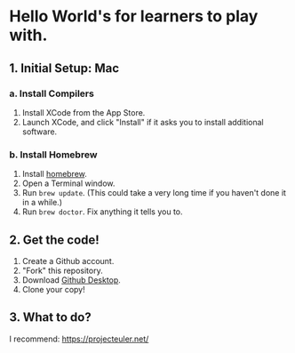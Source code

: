 # Hello World's for learners to play with.

## 1. Initial Setup: Mac

### a. Install Compilers

1. Install XCode from the App Store.
2. Launch XCode, and click "Install" if it asks you to install additional software.

### b. Install Homebrew

1. Install [homebrew](https://brew.sh/).
2. Open a Terminal window.
3. Run `brew update`. (This could take a very long time if you haven't done it in a while.)
4. Run `brew doctor`. Fix anything it tells you to.

## 2. Get the code!

1. Create a Github account.
2. "Fork" this repository.
3. Download [Github Desktop](https://desktop.github.com/).
4. Clone your copy!

## 3. What to do?

I recommend: https://projecteuler.net/
